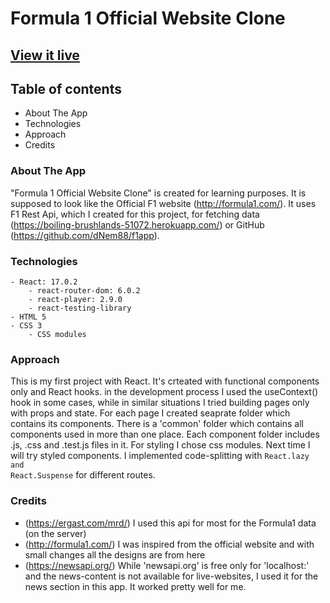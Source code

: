 # Formula 1 Official Website Clone

## [View it live](https://dnem88.github.io/formula1spa)
## Table of contents
* About The App
* Technologies
* Approach
* Credits

### About The App

"Formula 1 Official Website Clone" is created for learning purposes. It is supposed 
to look like the Official F1 website (http://formula1.com/). It uses F1 Rest Api, which I created for
this project, for fetching data (https://boiling-brushlands-51072.herokuapp.com/) or GitHub (https://github.com/dNem88/f1app).

### Technologies
    - React: 17.0.2
        - react-router-dom: 6.0.2
        - react-player: 2.9.0
        - react-testing-library
    - HTML 5
    - CSS 3
        - CSS modules

### Approach

This is my first project with React. It's crteated with functional components only and React hooks.
in the development process I used the useContext() hook in some cases, while in
similar situations I tried building pages only with props and state. 
For each page I created seaprate folder which contains its components. There is a 'common' folder which
contains all components used in more than one place. 
Each component folder includes .js, .css and .test.js files in it.
For styling I chose css modules. Next time I will try styled components. 
I implemented code-splitting with <code>React.lazy and React.Suspense</code> for different routes.

### Credits
 * (https://ergast.com/mrd/)  I used this api for most for the Formula1 data (on the server)
 * (http://formula1.com/) I was inspired from the official website and with small changes all the designs
 are from here 
 * (https://newsapi.org/) While 'newsapi.org' is free only for 'localhost:' and the news-content
 is not available for live-websites, I used it for the news section in this app. It worked
 pretty well for me.
 

